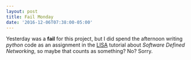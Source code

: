 ```yaml
---
layout: post
title: Fail Monday
date: '2016-12-06T07:38:00-05:00'
---
```

Yesterday was a **fail** for this project, but I did spend the afternoon writing *python* code as an assignment in the [LISA](https://usenix.org/lisa16) tutorial about *Software Defined Networking*, so maybe that counts as something? No? Sorry.